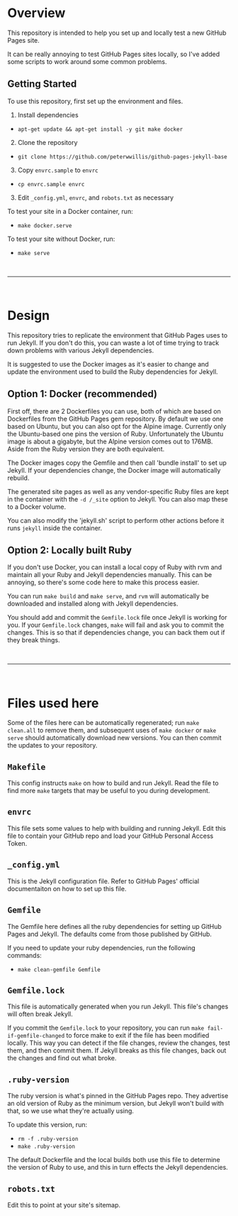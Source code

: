 <h1>Overview</h1>

This repository is intended to help you set up and locally test a new GitHub Pages site.

It can be really annoying to test GitHub Pages sites locally, so I've added some scripts to work around some common problems.

## Getting Started

To use this repository, first set up the environment and files.
 1. Install dependencies
   - `apt-get update && apt-get install -y git make docker`
 2. Clone the repository
   - `git clone https://github.com/peterwwillis/github-pages-jekyll-base`
 3. Copy `envrc.sample` to `envrc`
   - `cp envrc.sample envrc`
 3. Edit `_config.yml`, `envrc`, and `robots.txt` as necessary

To test your site in a Docker container, run:
   - `make docker.serve`

To test your site without Docker, run:
   - `make serve`

<br />

---

<br />

# Design

This repository tries to replicate the environment that GitHub Pages uses to run Jekyll.
If you don't do this, you can waste a lot of time trying to track down problems with
various Jekyll dependencies.

It is suggested to use the Docker images as it's easier to change and update the
environment used to build the Ruby dependencies for Jekyll.

## Option 1: Docker (recommended)
First off, there are 2 Dockerfiles you can use, both of which are based on Dockerfiles
from the GitHub Pages gem repository. By default we use one based on Ubuntu, but you
can also opt for the Alpine image. Currently only the Ubuntu-based one pins the version
of Ruby. Unfortunately the Ubuntu image is about a gigabyte, but the Alpine version
comes out to 176MB. Aside from the Ruby version they are both equivalent.

The Docker images copy the Gemfile and then call 'bundle install' to set up Jekyll.
If your dependencies change, the Docker image will automatically rebuild.

The generated site pages as well as any vendor-specific Ruby files are kept in the container
with the `-d /_site` option to Jekyll. You can also map these to a Docker volume.

You can also modify the 'jekyll.sh' script to perform other actions before it runs `jekyll`
inside the container.

## Option 2: Locally built Ruby
If you don't use Docker, you can install a local copy of Ruby with rvm and maintain
all your Ruby and Jekyll dependencies manually. This can be annoying, so there's some
code here to make this process easier.

You can run `make build` and `make serve`, and `rvm` will automatically be
downloaded and installed along with Jekyll dependencies.

You should add and commit the `Gemfile.lock` file once Jekyll is working for you.
If your `Gemfile.lock` changes, `make` will fail and ask you to commit the changes.
This is so that if dependencies change, you can back them out if they break things.

<br />

---

<br />

# Files used here

Some of the files here can be automatically regenerated; run `make clean.all` to remove
them, and subsequent uses of `make docker` or `make serve` should automatically
download new versions. You can then commit the updates to your repository.

## `Makefile`
This config instructs `make` on how to build and run Jekyll. Read the file to find more
`make` targets that may be useful to you during development.

## `envrc`
This file sets some values to help with building and running Jekyll. Edit this file to
contain your GitHub repo and load your GitHub Personal Access Token.

## `_config.yml`
This is the Jekyll configuration file. Refer to GitHub Pages' official documentaiton on
how to set up this file.

## `Gemfile`
The Gemfile here defines all the ruby dependencies for setting up GitHub Pages and Jekyll.
The defaults come from those published by GitHub.

If you need to update your ruby dependencies, run the following commands:
   - `make clean-gemfile Gemfile`

## `Gemfile.lock`
This file is automatically generated when you run Jekyll. This file's changes will
often break Jekyll.

If you commit the `Gemfile.lock` to your repository, you can run `make fail-if-gemfile-changed`
to force make to exit if the file has been modified locally. This way you can detect if
the file changes, review the changes, test them, and then commit them. If Jekyll breaks as
this file changes, back out the changes and find out what broke.

## `.ruby-version`
The ruby version is what's pinned in the GitHub Pages repo. They advertise an old version
of Ruby as the minimum version, but Jekyll won't build with that, so we use what they're
actually using.

To update this version, run:
   - `rm -f .ruby-version`
   - `make .ruby-version`

The default Dockerfile and the local builds both use this file to determine the version of
Ruby to use, and this in turn effects the Jekyll dependencies.

## `robots.txt`
Edit this to point at your site's sitemap.
